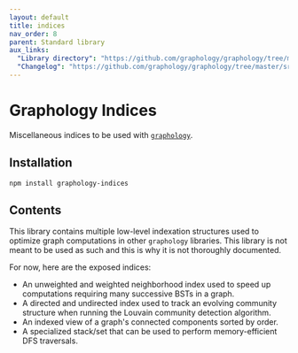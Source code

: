 ```yaml
---
layout: default
title: indices
nav_order: 8
parent: Standard library
aux_links:
  "Library directory": "https://github.com/graphology/graphology/tree/master/src/indices"
  "Changelog": "https://github.com/graphology/graphology/tree/master/src/indices/CHANGELOG.md"
---
```


# Graphology Indices

Miscellaneous indices to be used with [`graphology`](..).

## Installation

```
npm install graphology-indices
```

## Contents

This library contains multiple low-level indexation structures used to optimize graph computations in other `graphology` libraries. This library is not meant to be used as such and this is why it is not thoroughly documented.

For now, here are the exposed indices:

- An unweighted and weighted neighborhood index used to speed up computations requiring many successive BSTs in a graph.
- A directed and undirected index used to track an evolving community structure when running the Louvain community detection algorithm.
- An indexed view of a graph's connected components sorted by order.
- A specialized stack/set that can be used to perform memory-efficient DFS traversals.

